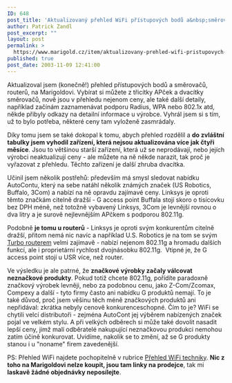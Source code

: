 ```yaml
---
ID: 648
post_title: 'Aktualizovaný přehled WiFi přístupových bodů a&nbsp;směrovačů'
author: Patrick Zandl
post_excerpt: ""
layout: post
permalink: >
  https://www.marigold.cz/item/aktualizovany-prehled-wifi-pristupovych-bodu-a-smerovacu
published: true
post_date: 2003-11-09 12:41:00
---
```

<P>Aktualizoval jsem (konečně!) přehled přístupových bodů a směrovačů, routerů, na Marigoldovi. Vybírat si můžete z třicítky APček a dvacítky směrovačů, nově jsou v přehledu nejenom ceny, ale také další detaily, například začínám zaznamenávat podporu Radius, WPA nebo 802.1x atd, někde přibyly odkazy na detailní informace u výrobce. Vyhrál jsem si s tím, už to bylo potřeba, některé ceny tam vyloženě zasmrádaly. </P>
<P>Díky tomu jsem se také dokopal k tomu, abych přehled rozdělil a <STRONG>do zvláštní tabulky jsem vyhodil zařízení, která nejsou aktualizována více jak čtyři měsíce</STRONG>. Jsou to většinou starší zařízení, která už se neprodávají, nebo jejích výrobci neaktualizují ceny - ale můžete na ně někde narazit, tak proč je vyřazovat z přehledu. Těchto zařízení je další zhruba dvacítka. </P>
<P>Učinil jsem několik postřehů: především má smysl sledovat nabídku AutoContu, který na sebe natáhl několik známých značek (US Robotics, Buffalo, 3Com) a nabízí na ně opravdu zajímavé ceny. Linksys je oproti těmto značkám citelně dražší - G access point Buffala stojí skoro o tisícovku bez DPH méně, než totožně vybavený Linksys, 3Com je levnější rovnou o dva litry a je surově nejlevnějším APčkem s podporou 802.11g.</P>
<P>Podobně <STRONG>je tomu u routerů</STRONG> - Linksys je oproti svým konkurentům citelně dražší, přitom nemá nic navíc a například U.S. Robotics je na tom se svým <A href="http://www.marigold.cz/wifidetail.html?id=213" target=_blank>Turbo routerem</A> velmi zajímavě - nabízí nejenom 802.11g a hromadu dalších funkcí, ale i proprietární&#160;rychlost dvojnásobku 802.11g. &#160;Vtipné je, že G access point stojí u USR více, než router. </P>
<P>Ve výsledku je ale patrné, že <STRONG>značkové výrobky začaly válcovat neznačkové produkty</STRONG>. Pokud totiž chcete 802.11g, pořídíte paradoxně značkový výrobek levněji, nebo za podobnou cenu, jako Z-Com/Zcomax, Compexy a další - tyto firmy často ani nabídku G produktů nemají. To je také důvod, proč jsem věšinu těch méně značkových produktů ani nepřidával: zkrátka nebyly cenově konkurenceschopné. Čím to je? WiFi se chytili velcí distributoři - zejména AutoCont jej výběrem nabízených značek pojal ve velkém stylu. A při velkých odběrech si může také dovolit nasadit lepší ceny, jimž malí odběratelé nakupující neznačkovou produkci nemohou zatím účině konkurovat. Uvidíme, nakolik se to změní, až se G produkty stanou i u "noname" firem zavedenější. </P>
<P>PS: Přehled WiFi najdete pochopitelně v rubrice <A href="http://www.marigold.cz/prehledwifi/">Přehled WiFi techniky</A>. <STRONG>Nic z toho na Marigoldovi nelze koupit, jsou tam linky na prodejce</STRONG>, tak mi <STRONG>laskavě žádné objednávky neposílejte</STRONG>. </P>
<P>&#160;</P>